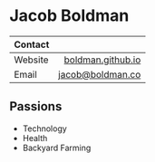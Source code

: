 Jacob Boldman
===============
| Contact  |                                             |
| -------- | ------------------------------------------: |
| Website  | [boldman.github.io](boldman.github.io)      |
| Email    | [jacob@boldman.co](mailto:jacob@boldman.co) |











Passions
---------
 - Technology
 - Health
 - Backyard Farming

